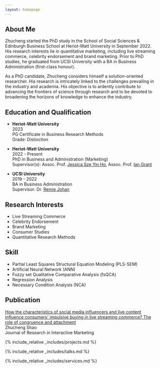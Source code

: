 ```yaml
---
layout: homepage
---
```


## About Me

Zhucheng started the PhD study in the School of Social Sciences & Edinburgh Business School at Heriot-Watt University in September 2022. His research interests lie in quantitative marketing, including live streaming commerce, celebrity endorsement and brand marketing. Prior to PhD studies, he graduated from UCSI University with a BA in Business Administration (first-class honour). <br>

As a PhD candidate, Zhucheng considers himself a solution-oriented researcher. His research is intricately linked to the challenges prevailing in the industry and academia. His objective is to ardently contribute to advancing the frontiers of science through research and to be devoted to broadening the horizons of knowledge to enhance the industry. <br>

## Education and Qualification
- <b>Heriot-Watt University</b> <br>
  2023 <br>
  PG Certificate in Business Research Methods <br>
  Grade: Distinction

- <b>Heriot-Watt University </b> <br>
  2022 - Present <br>
  PhD in Business and Administration (Marketing) <br>
  Supervisor(s): Assoc. Prof. [Jessica Sze Yin Ho](https://www.hw.ac.uk/ebs/people/faculty/jessica-sze-yin-ho.htm), Assoc. Prof. [Ian Grant](https://www.hw.ac.uk/ebs/people/faculty/ian-grant.htm) <br>

- <b>UCSI University </b> <br>
  2019 - 2022 <br>
  BA in Business Administration <br>
  Supervisor: Dr. [Remie Johan](https://www.ucsiuniversity.edu.my/dr-mohd-remie-mohd-johan) <br>

## Research Interests
- Live Streaming Commerce
- Celebrity Endorsement
- Brand Marketing
- Consumer Studies
- Quantitative Research Methods

## Skill
- Partial Least Squares Structural Equation Modeling (PLS-SEM)
- Artificial Neural Network (ANN)
- Fuzzy set Qualitative Comparative Analysis (fsQCA)
- Regression Analysis
- Necessary Condition Analysis (NCA)

## Publication
[How the characteristics of social media influencers and live content influence consumers' impulsive buying in live streaming commerce? The role of congruence and attachment](https://www.emerald.com/insight/content/doi/10.1108/JRIM-08-2023-0277/full/html) </b> <br>
Zhucheng Shao <br>
Journal of Research in Interactive Marketing <br>


<!-- {% include_relative _includes/publications.md %} -->

{% include_relative _includes/projects.md %}

{% include_relative _includes/talks.md %}










{% include_relative _includes/services.md %}

